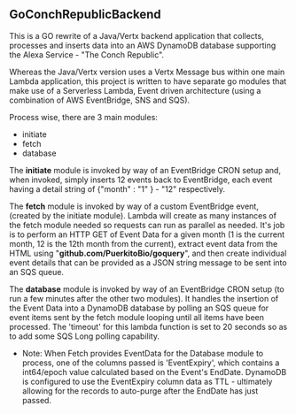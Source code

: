 ## GoConchRepublicBackend

This is a GO rewrite of a Java/Vertx backend application that collects, processes and inserts data into an 
AWS DynamoDB database supporting the Alexa Service - "The Conch Republic".

Whereas the Java/Vertx version uses a Vertx Message bus within one main Lambda application, this project 
is written to have separate go modules that make use of a Serverless Lambda, Event driven architecture 
(using a combination of AWS EventBridge, SNS and SQS).

Process wise, there are 3 main modules:
- initiate
- fetch
- database

The **initiate** module is invoked by way of an EventBridge CRON setup and, when invoked, simply
inserts 12 events back to EventBridge, each event having a detail string of {"month" : "1" } - "12" respectively.

The **fetch** module is invoked by way of a custom EventBridge event, (created
by the initiate module). Lambda will create as many instances of the fetch module
needed so requests can run as parallel as needed. It's job is to perform an
HTTP GET of Event Data for a given month (1 is the current month, 12 is the 12th month from the current), 
extract event data from the HTML using "**github.com/PuerkitoBio/goquery**", and then 
create individual event details that can be provided as a JSON string message to be sent into an SQS queue. 

The **database** module is invoked by way of an EventBridge CRON setup (to run a few minutes after the other two modules). 
It handles the insertion of the Event Data into a DynamoDB database by polling an SQS queue for event items sent by the fetch module 
 looping until all items have been processed. The 'timeout' for this lambda function is set to 20 seconds so as to add 
 some SQS Long polling capability.
- Note: When Fetch provides EventData for the Database module to process, one of the columns passed is 
'EventExpiry', which contains a int64/epoch value calculated based on the Event's EndDate. DynamoDB is configured to use 
the EventExpiry column data as TTL - ultimately allowing for the records to auto-purge after the EndDate has just passed.






